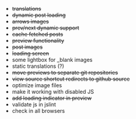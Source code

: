 * ~~translations~~
* ~~dynamic post loading~~
* ~~arrows images~~
* ~~prev/next dynamic support~~
* ~~cache fetched posts~~
* ~~preview functionality~~
* ~~post images~~
* ~~loading screen~~
* some lightbox for _blank images
* static translations (?)
* ~~move previews to separate git repositories~~
* ~~view source shortcut redirects to github source~~
* optimize image files
* make it working with disabled JS
* ~~add loading indicator in preview~~
* validate js in jslint
* check in all browsers